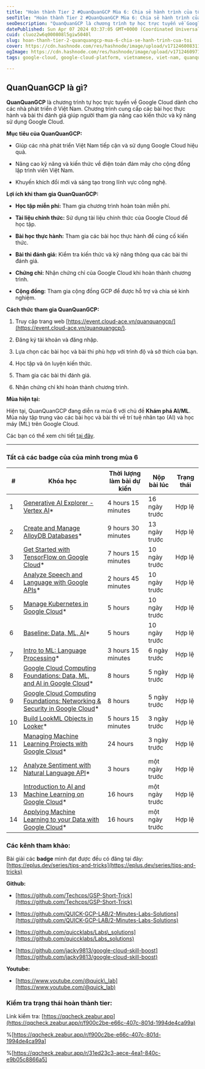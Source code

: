```yaml
---
title: "Hoàn thành Tier 2 #QuanQuanGCP Mùa 6: Chia sẻ hành trình của tôi"
seoTitle: "Hoàn thành Tier 2 #QuanQuanGCP Mùa 6: Chia sẻ hành trình của tôi"
seoDescription: "QuanQuanGCP là chương trình tự học trực tuyến về Google Cloud dành cho các nhà phát triển ở Việt Nam. Chương trình cung cấp các bài học thực hành và bài thi"
datePublished: Sun Apr 07 2024 03:37:05 GMT+0000 (Coordinated Universal Time)
cuid: cluoz2w6q000808l5giw5040l
slug: hoan-thanh-tier-2-quanquangcp-mua-6-chia-se-hanh-trinh-cua-toi
cover: https://cdn.hashnode.com/res/hashnode/image/upload/v1712460083119/146240a1-5000-48e2-a090-a80dfe054407.png
ogImage: https://cdn.hashnode.com/res/hashnode/image/upload/v1712460971456/713a7b3a-8357-4069-84ff-008ff7e93c88.png
tags: google-cloud, google-cloud-platform, vietnamese, viet-nam, quanquangcp

---
```


## **QuanQuanGCP là gì?**

**QuanQuanGCP** là chương trình tự học trực tuyến về Google Cloud dành cho các nhà phát triển ở Việt Nam. Chương trình cung cấp các bài học thực hành và bài thi đánh giá giúp người tham gia nâng cao kiến thức và kỹ năng sử dụng Google Cloud.

**Mục tiêu của QuanQuanGCP:**

* Giúp các nhà phát triển Việt Nam tiếp cận và sử dụng Google Cloud hiệu quả.
    
* Nâng cao kỹ năng và kiến thức về điện toán đám mây cho cộng đồng lập trình viên Việt Nam.
    
* Khuyến khích đổi mới và sáng tạo trong lĩnh vực công nghệ.
    

**Lợi ích khi tham gia QuanQuanGCP:**

* **Học tập miễn phí:** Tham gia chương trình hoàn toàn miễn phí.
    
* **Tài liệu chính thức:** Sử dụng tài liệu chính thức của Google Cloud để học tập.
    
* **Bài học thực hành:** Tham gia các bài học thực hành để củng cố kiến thức.
    
* **Bài thi đánh giá:** Kiểm tra kiến thức và kỹ năng thông qua các bài thi đánh giá.
    
* **Chứng chỉ:** Nhận chứng chỉ của Google Cloud khi hoàn thành chương trình.
    
* **Cộng đồng:** Tham gia cộng đồng GCP để được hỗ trợ và chia sẻ kinh nghiệm.
    

**Cách thức tham gia QuanQuanGCP:**

1. Truy cập trang web [https://event.cloud-ace.vn/quanquangcp/](https://event.cloud-ace.vn/quanquangcp/).
    
2. Đăng ký tài khoản và đăng nhập.
    
3. Lựa chọn các bài học và bài thi phù hợp với trình độ và sở thích của bạn.
    
4. Học tập và ôn luyện kiến thức.
    
5. Tham gia các bài thi đánh giá.
    
6. Nhận chứng chỉ khi hoàn thành chương trình.
    

**Mùa hiện tại:**

Hiện tại, QuanQuanGCP đang diễn ra mùa 6 với chủ đề **Khám phá AI/ML**. Mùa này tập trung vào các bài học và bài thi về trí tuệ nhân tạo (AI) và học máy (ML) trên Google Cloud.

Các bạn có thể xem chi tiết [tại đây](https://eplus.dev/chuong-trinh-tu-hoc-google-cloud-quanquangcp-kham-pha-lab-aiml-va-co-hoi-nhan-qua-tang).

---

### **Tất cả các badge của của mình trong mùa 6**

| # | Khóa học | Thời lượng làm bài dự kiến | Nộp bài lúc | Trạng thái |
| --- | --- | --- | --- | --- |
| 1 | [Generative AI Explorer - Vertex AI](https://www.cloudskillsboost.google/course_templates/723)\* | 4 hours 15 minutes | 16 ngày trước | Hợp lệ |
| 2 | [Create and Manage AlloyDB Databases](https://www.cloudskillsboost.google/course_templates/642)\* | 9 hours 30 minutes | 13 ngày trước | Hợp lệ |
| 3 | [Get Started with TensorFlow on Google Cloud](https://www.cloudskillsboost.google/course_templates/646)\* | 7 hours 15 minutes | 10 ngày trước | Hợp lệ |
| 4 | [Analyze Speech and Language with Google APIs](https://www.cloudskillsboost.google/course_templates/634)\* | 2 hours 45 minutes | 10 ngày trước | Hợp lệ |
| 5 | [Manage Kubernetes in Google Cloud](https://www.cloudskillsboost.google/course_templates/783)\* | 5 hours | 10 ngày trước | Hợp lệ |
| 6 | [Baseline: Data, ML, AI](https://www.cloudskillsboost.google/course_templates/619)\* | 5 hours | 10 ngày trước | Hợp lệ |
| 7 | [Intro to ML: Language Processing](https://www.cloudskillsboost.google/course_templates/740)\* | 3 hours 15 minutes | 6 ngày trước | Hợp lệ |
| 8 | [Google Cloud Computing Foundations: Data, ML, and AI in Google Cloud](https://www.cloudskillsboost.google/course_templates/156)\* | 8 hours | 5 ngày trước | Hợp lệ |
| 9 | [Google Cloud Computing Foundations: Networking & Security in Google Cloud](https://www.cloudskillsboost.google/course_templates/155)\* | 8 hours | 5 ngày trước | Hợp lệ |
| 10 | [Build LookML Objects in Looker](https://www.cloudskillsboost.google/course_templates/639)\* | 5 hours 15 minutes | 3 ngày trước | Hợp lệ |
| 11 | [Managing Machine Learning Projects with Google Cloud](https://www.cloudskillsboost.google/course_templates/157)\* | 24 hours | 3 ngày trước | Hợp lệ |
| 12 | [Analyze Sentiment with Natural Language API](https://www.cloudskillsboost.google/course_templates/667)\* | 3 hours | một ngày trước | Hợp lệ |
| 13 | [Introduction to AI and Machine Learning on Google Cloud](https://www.cloudskillsboost.google/course_templates/593)\* | 16 hours | một ngày trước | Hợp lệ |
| 14 | [Applying Machine Learning to your Data with Google Cloud](https://www.cloudskillsboost.google/course_templates/23)\* | 16 hours | một ngày trước | Hợp lệ |

### Các kênh tham khảo:

Bài giải các **badge** mình đạt được đều có đăng tại đây: [https://eplus.dev/series/tips-and-tricks](https://eplus.dev/series/tips-and-tricks)

**Github:**

* [https://github.com/Techcps/GSP-Short-Trick](https://github.com/Techcps/GSP-Short-Trick)
    
* [https://github.com/QUICK-GCP-LAB/2-Minutes-Labs-Solutions](https://github.com/QUICK-GCP-LAB/2-Minutes-Labs-Solutions)
    
* [https://github.com/quiccklabs/Labs\_solutions](https://github.com/quiccklabs/Labs_solutions)
    
* [https://github.com/jacky9813/google-cloud-skill-boost](https://github.com/jacky9813/google-cloud-skill-boost)
    

**Youtube:**

* [https://www.youtube.com/@quick\_lab](https://www.youtube.com/@quick_lab)
    

### Kiểm tra trạng thái hoàn thành tier:

Link kiểm tra: [https://qqcheck.zeabur.app](https://qqcheck.zeabur.app/r/f900c2be-e66c-407c-801d-1994de4ca99a)

%[https://qqcheck.zeabur.app/r/f900c2be-e66c-407c-801d-1994de4ca99a] 

%[https://qqcheck.zeabur.app/r/31ed23c3-aece-4ea1-840c-e9b05c8866a5]